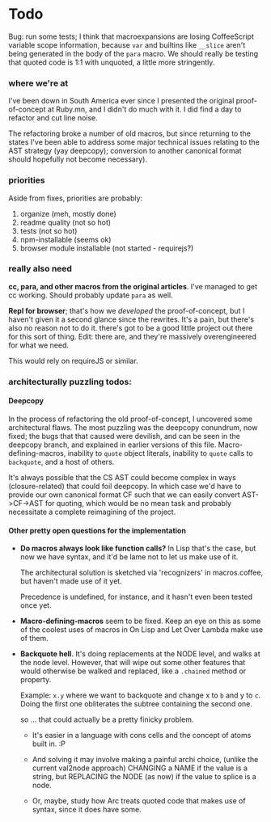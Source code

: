 Todo
===============

Bug: run some tests; I think that macroexpansions are
losing CoffeeScript variable scope information, because
`var` and builtins like `__slice` aren't being generated in
the body of the `para` macro. We should really be testing
that quoted code is 1:1 with unquoted, a little more stringently.

### where we're at

I've been down in South America ever since I presented the 
original proof-of-concept at Ruby.mn, and I didn't do much
with it. I did find a day to refactor and cut line noise.

The refactoring broke a number of old macros, but since returning
to the states I've been able to address some major technical 
issues relating to the AST strategy (yay deepcopy); conversion
to another canonical format should hopefully not become necessary).

### priorities

Aside from fixes, priorities are probably:

1. organize (meh, mostly done)
2. readme quality (not so hot)
3. tests (not so hot)
4. npm-installable (seems ok)
5. browser module installable (not started - requirejs?)

### really also need

**cc, para, and other macros from the original articles**. I've managed to get cc working.
Should probably update `para` as well.

**Repl for browser**; that's how we *developed* the proof-of-concept, but I haven't 
given it a second glance since the rewrites. It's a pain, but there's also no reason
not to do it. there's got to be a good little project out there for this sort of thing. Edit: there are, and they're massively overengineered for what we need. 

This would rely on requireJS or similar.


### architecturally puzzling todos:

#### Deepcopy

In the process of refactoring the old proof-of-concept, I uncovered some 
architectural flaws. The most puzzling was the deepcopy 
conundrum, now fixed; the bugs that that caused were devilish, 
and can be seen in the deepcopy branch, and explained in 
earlier versions of this file. Macro-defining-macros, inability 
to `quote` object literals, inability to `quote` calls to 
`backquote`, and a host of others.

It's always possible that the CS AST could become complex in
ways (closure-related) that could foil deepcopy. In which case
we'd have to provide our own canonical format CF such that
we can easily convert AST->CF->AST for quoting, which would be
no mean task and probably necessitate a complete reimagining of
the project.

#### Other pretty open questions for the implementation

- **Do macros always look like function calls?** In 
  Lisp that's the case, but now we have syntax, and it'd be
  lame not to let us make use of it.

  The architectural solution is sketched via 'recognizers' 
  in macros.coffee, but haven't made use of it yet.

  Precedence is undefined, for instance, 
  and it hasn't even been tested once yet.

- **Macro-defining-macros** seem to be fixed. Keep an eye on this
  as some of the coolest uses of macros in On Lisp and Let Over Lambda
  make use of them.

- **Backquote hell**. It's doing replacements at the NODE level,
  and walks at the node level. However, that will wipe out some
  other features that would otherwise be walked and replaced,
  like a `.chained` method or property.

  Example: `x.y` where we want to backquote and change x to `b` and
  y to `c`. Doing the first one obliterates the subtree containing the
  second one.
  
  so ... that could actually be a pretty finicky problem.

  -  It's easier in a language with cons cells and the concept
     of atoms built in. :P

  -  And solving it may involve making a painful archi choice,
     (unlike the current val2node approach) CHANGING a NAME if
     the value is a string, but REPLACING the NODE (as now) if the
     value to splice is a node.

  -  Or, maybe, study how Arc treats quoted code that makes use
     of syntax, since it does have some.
